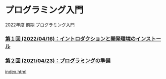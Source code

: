 # プログラミング入門

2022年度 前期 プログラミング入門

### [第１回 (2022/04/16)：イントロダクションと開発環境のインストール](01/)

### [第２回 (2021/04/23)：プログラミングの準備](02/)

 [index.html](index.html) 
